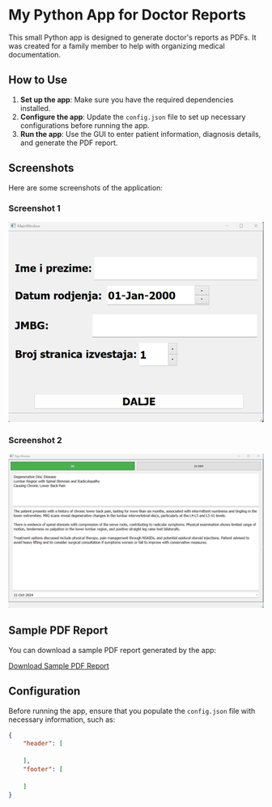 # My Python App for Doctor Reports

This small Python app is designed to generate doctor's reports as PDFs. It was created for a family member to help with organizing medical documentation.

## How to Use

1. **Set up the app**: Make sure you have the required dependencies installed.
2. **Configure the app**: Update the `config.json` file to set up necessary configurations before running the app.
3. **Run the app**: Use the GUI to enter patient information, diagnosis details, and generate the PDF report.

## Screenshots

Here are some screenshots of the application:

### Screenshot 1
![Screenshot 1](screenshot1.png)

### Screenshot 2
![Screenshot 2](screenshot2.png)

## Sample PDF Report

You can download a sample PDF report generated by the app:

[Download Sample PDF Report](Patient_Patientich_20241021.pdf)

## Configuration

Before running the app, ensure that you populate the `config.json` file with necessary information, such as:
```json
{
    "header": [

    ],
    "footer": [

    ]
}
